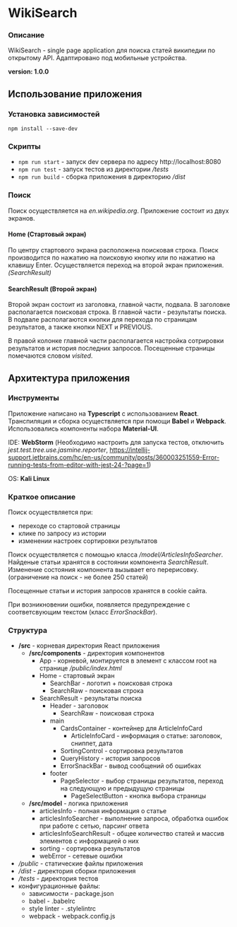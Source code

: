 # WikiSearch
### Описание
WikiSearch - single page application для поиска статей википедии по
открытому API. Адаптировано под мобильные устройства.  
  
__version: 1.0.0__
## Использование приложения
### Установка зависимостей
`npm install --save-dev`

### Скрипты
* `npm run start` - запуск dev сервера по адресу 
http://localhost:8080  
* `npm run test` - запуск тестов из директории */tests*
* `npm run build` - сборка приложения в директорию 
*/dist*

### Поиск
Поиск осуществляется на *en.wikipedia.org*.
Приложение состоит из двух экранов. 

#### Home (Стартовый экран)
По центру стартового экрана расположена поисковая 
строка.
Поиск производится по нажатию на поисковую кнопку или 
по нажатию на клавишу Enter. Осуществляется переход на второй 
экран приложения. *(SearchResult)*

#### SearchResult (Второй экран)
Второй экран состоит из заголовка, главной части, подвала. 
В заголовке располагается поисковая строка. В главной части - 
результаты поиска. В подвале располагаются кнопки для перехода 
по страницам результатов, а также кнопки NEXT и PREVIOUS. 
  
В правой колонке главной части располагается настройка 
сотрировки результатов и история последних запросов. 
Посещенные страницы помечаются словом *visited*.

## Архитектура приложения
### Инструменты
Приложение написано на __Typescript__ с использованием __React__. 
Транспиляция и сборка осуществляется при помощи __Babel__ и __Webpack__.
Использовались компоненты набора __Material-UI__.  
   
IDE: __WebStorm__ 
(Необходимо настроить для запуска тестов, 
отключить *jest.test.tree.use.jasmine.reporter*, 
https://intellij-support.jetbrains.com/hc/en-us/community/posts/360003251559-Error-running-tests-from-editor-with-jest-24-?page=1)
  
OS: __Kali Linux__

### Краткое описание
Поиск осуществляется при:
* переходе со стартовой страницы
* клике по запросу из истории
* изменении настроек сортировки результатов

Поиск осуществляется с помощью класса 
*/model/ArticlesInfoSearcher*. Найденые статьи хранятся в 
состоянии компонента *SearchResult*. Изменение состояния 
компонента вызывает его перерисовку. 
(ограничение на поиск - не более 250 статей)  

Посещенные статьи и история запросов хранятся в cookie сайта.
  
При возникновении ошибки, появляется 
предупреждение с соответсвующим текстом (класс *ErrorSnackBar*).

### Структура 
* __/src__ - корневая директория React приложения  
    * __/src/components__ - директория компонентов
        * App - корневой, монтируется в элемент
                с классом root на странице */public/index.html*
        * Home - стартовый экран
            * SearchBar - логотип + поисковая строка
            * SearchRaw - поисковая строка
        * SearchResult - результаты поиска
            * Header - заголовок
                * SearchRaw - поисковая строка
            * main
                * CardsContainer - контейнер для 
                    ArticleInfoCard
                    * ArticleInfoCard - информация о статье:
                        заголовок, сниппет, дата
                * SortingControl - сортировка результатов
                * QueryHistory - история запросов
                * ErrorSnackBar - вывод сообщений об ошибках
            * footer
                * PageSelector - выбор страницы результатов, 
                    переход на следующую и предыдущую страницы
                    * PageSelectButton - кнопка выбора страницы
    * __/src/model__ - логика приложения
        * articlesInfo - полная информация о статье
        * articlesInfoSearcher - выполнение запроса, обработка 
            ошибок при работе с сетью, парсинг ответа
        * articlesInfoSearchResult - общее количество статей и 
            массив элементов с информацией о них
        * sorting - сортировка результатов
        * webError - сетевые ошибки
* */public* - статические файлы приложения
* */dist* - директория сборки приложения
* */tests* - директория тестов
* конфигурационные файлы:
    * зависимости - package.json
    * babel - .babelrc
    * style linter - .stylelintrc
    * webpack - webpack.config.js